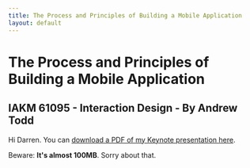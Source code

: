 ```yaml
---
title: The Process and Principles of Building a Mobile Application
layout: default
---
```



# The Process and Principles of Building a Mobile Application

## IAKM 61095 - Interaction Design - By Andrew Todd

Hi Darren. You can [download a PDF of my Keynote presentation here][1].

Beware: **It's almost 100MB**. Sorry about that.

[1]: /public/lmb-process-principles-andrew-todd.pdf
